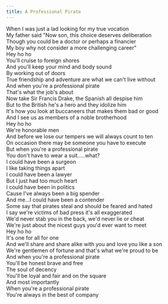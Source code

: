 ```yaml
---  
title: A Professional Pirate  
---  
```

  
When I was just a lad looking for my true vocation  
My father said "Now son, this choice deserves deliberation  
Though you could be a doctor or perhaps a financier  
My boy why not consider a more challenging career"  
Hey ho ho  
You'll cruise to foreign shores  
And you'll keep your mind and body sound  
By working out of doors  
True friendship and adventure are what we can't live without  
And when you're a professional pirate  
That's what the job's about  
Now take Sir Francis Drake, the Spanish all despise him  
But to the British he's a hero and they idolize him  
It's how you look at buccaneers that makes them bad or good  
And I see us as members of a noble brotherhood  
Hey ho ho  
We're honorable men  
And before we lose our tempers we will always count to ten  
On occasion there may be someone you have to execute  
But when you're a professional pirate  
You don't have to wear a suit.....what?  
I could have been a surgeon  
I like taking things apart  
I could have been a lawyer  
But I just had too much heart  
I could have been in politics  
Cause I've always been a big spender  
And me...I could have been a contender  
Some say that pirates steal and should be feared and hated  
I say we're victims of bad press it's all exaggerated  
We'd never stab you in the back, we'd never lie or cheat  
We're just about the nicest guys you'd ever want to meet  
Hey ho ho  
It's one for all for one  
And we'll share and share alike with you and love you like a son  
We're gentlemen of fortune and that's what we're proud to be  
And when you're a professional pirate  
You'll be honest brave and free  
The soul of decency  
You'll be loyal and fair and on the square  
And most importantly  
When you're a professional pirate  
You're always in the best of company  